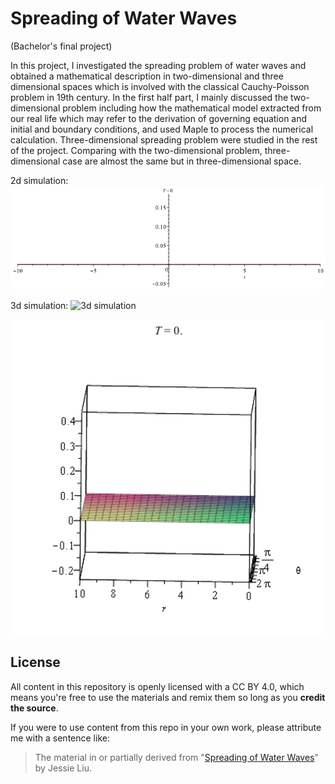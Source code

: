 # Spreading of Water Waves
(Bachelor's final project)

In this project, I investigated the spreading problem of water waves and obtained a mathematical description in 
two-dimensional and three dimensional spaces which is involved with the classical Cauchy-Poisson problem in 19th century. 
In the first half part, I mainly discussed the two-dimensional problem including how the mathematical model extracted 
from our real life which may refer to the derivation of governing equation and initial and boundary conditions, and used Maple 
to process the numerical calculation. Three-dimensional spreading problem were studied in the rest of the project.
Comparing with the two-dimensional problem, three-dimensional case are almost the same but in three-dimensional space. 


2d simulation:
![2d simulation](https://github.com/lzdh/Spreading-of-Water-Waves/blob/master/2d-animation.gif)

3d simulation:
![3d simulation](https://github.com/lzdh/Spreading-of-Water-Waves/blob/master/3d-animation.gif)

<p align="center">
  <img src="https://github.com/lzdh/Spreading-of-Water-Waves/blob/master/3d-animation2.gif" width="600">
</p>

## License
All content in this repository is openly licensed with a CC BY 4.0, which means you're free to use the materials and remix them so long as you **credit the source**.

If you were to use content from this repo in your own work, please attribute me with a sentence like: 
> The material in or partially derived from "[Spreading of Water Waves](https://github.com/lzdh/Spreading-of-Water-Waves)" by Jessie Liu.
